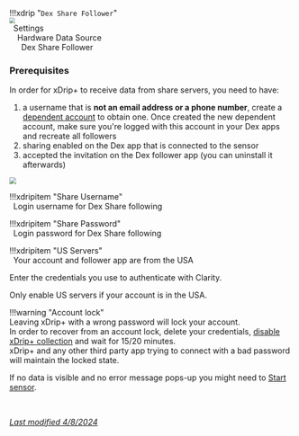!!!xdrip "`Dex Share Follower`"  
    <img src="../../images/hamburger_menu.png" style="zoom:60%;" />  
    &ensp;Settings  
    &emsp;Hardware Data Source  
    &ensp;&emsp;Dex Share Follower

### Prerequisites

In order for xDrip+ to receive data from share servers, you need to have:

1. a username that is **not an email address or a phone number**, create a [dependent account](https://www.dexcom.com/faqs/how-do-i-create-a-dependent-account) to obtain one. Once created the new dependent account, make sure you're logged with this account in your Dex apps and recreate all followers
2. sharing enabled on the Dex app that is connected to the sensor
3. accepted the invitation on the Dex follower app (you can uninstall it afterwards)

<img src="../images/M-S-HDS-DexSh1.png" style="zoom:75%;" />

!!!xdripitem "Share  Username"  
    &ensp;Login username for Dex Share following

!!!xdripitem "Share Password"  
    &ensp;Login password for Dex Share following

!!!xdripitem "US Servers"  
    &ensp;Your account and follower app are from the USA

Enter the credentials you use to authenticate with Clarity.

Only enable US servers if your account is in the USA.

!!!warning "Account lock"  
    Leaving xDrip+ with a wrong password will lock your account.  
    In order to recover from an account lock, delete your credentials, [disable xDrip+ collection](../datasource/#changing-data-source) and wait for 15/20 minutes.  
    xDrip+ and any other third party app trying to connect with a bad password will maintain the locked state.

If no data is visible and no error message pops-up you might need to [Start sensor](../../use/startsensor/#followers-and-companion-apps).

</br>

[*Last modified 4/8/2024*](https://github.com/NightscoutFoundation/xDrip/releases/tag/2024.08.02)
